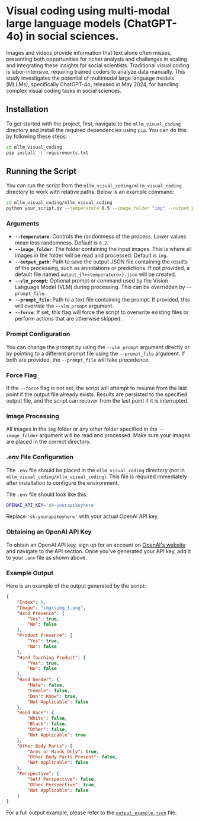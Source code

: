 # Visual coding using multi-modal large language models (ChatGPT-4o) in social sciences.


Images and videos provide information that text alone often misses, presenting both opportunities for richer analysis and challenges in scaling and integrating these insights for social scientists. Traditional visual coding is labor-intensive, requiring trained coders to analyze data manually. This study investigates the potential of multimodal large language models (MLLMs), specifically ChatGPT-4o, released in May 2024, for handling complex visual coding tasks in social sciences. 

## Installation

To get started with the project, first, navigate to the `mllm_visual_coding` directory and install the required dependencies using `pip`. You can do this by following these steps:

```bash
cd mllm_visual_coding
pip install -r requirements.txt
```

## Running the Script

You can run the script from the `mllm_visual_coding/mllm_visual_coding` directory to work with relative paths. Below is an example command:

```bash
cd mllm_visual_coding/mllm_visual_coding
python your_script.py --temperature 0.5 --image_folder "img" --output_path "results.json" --prompt_file "prompt.txt" --force
```

### Arguments

- **`--temperature`**: Controls the randomness of the process. Lower values mean less randomness. Default is `0.2`.
- **`--image_folder`**: The folder containing the input images. This is where all images in the folder will be read and processed. Default is `img`.
- **`--output_path`**: Path to save the output JSON file containing the results of the processing, such as annotations or predictions. If not provided, a default file named `output_{T=<temperature>}.json` will be created.
- **`--vlm_prompt`**: Optional prompt or command used by the Vision Language Model (VLM) during processing. This can be overridden by `--prompt_file`.
- **`--prompt_file`**: Path to a text file containing the prompt. If provided, this will override the `--vlm_prompt` argument.
- **`--force`**: If set, this flag will force the script to overwrite existing files or perform actions that are otherwise skipped.

### Prompt Configuration

You can change the prompt by using the `--vlm_prompt` argument directly or by pointing to a different prompt file using the `--prompt_file` argument. If both are provided, the `--prompt_file` will take precedence.

### Force Flag

If the `--force` flag is not set, the script will attempt to resume from the last point if the output file already exists. Results are persisted to the specified output file, and the script can recover from the last point if it is interrupted.

### Image Processing

All images in the `img` folder or any other folder specified in the `--image_folder` argument will be read and processed. Make sure your images are placed in the correct directory.

### .env File Configuration

The `.env` file should be placed in the `mllm_visual_coding` directory (not in `mllm_visual_coding/mllm_visual_coding`). This file is required immediately after installation to configure the environment.

The `.env` file should look like this:

```bash
OPENAI_API_KEY='sk-yourapikeyhere'
```

Replace `'sk-yourapikeyhere'` with your actual OpenAI API key.

### Obtaining an OpenAI API Key

To obtain an OpenAI API key, sign up for an account on [OpenAI's website](https://beta.openai.com/signup/) and navigate to the API section. Once you've generated your API key, add it to your `.env` file as shown above.

### Example Output

Here is an example of the output generated by the script:

```json
{
    "Index": 0,
    "Image": "img\\img_1.png",
    "Hand Presence": {
        "Yes": true,
        "No": false
    },
    "Product Presence": {
        "Yes": true,
        "No": false
    },
    "Hand Touching Product": {
        "Yes": true,
        "No": false
    },
    "Hand Gender": {
        "Male": false,
        "Female": false,
        "Don't Know": true,
        "Not Applicable": false
    },
    "Hand Race": {
        "White": false,
        "Black": false,
        "Other": false,
        "Not Applicable": true
    },
    "Other Body Parts": {
        "Arms or Hands Only": true,
        "Other Body Parts Present": false,
        "Not Applicable": false
    },
    "Perspective": {
        "Self Perspective": false,
        "Other Perspective": true,
        "Not Applicable": false
    }
}
```

For a full output example, please refer to the [`output_example.json`](mllm_visual_coding/output_example.json) file.
